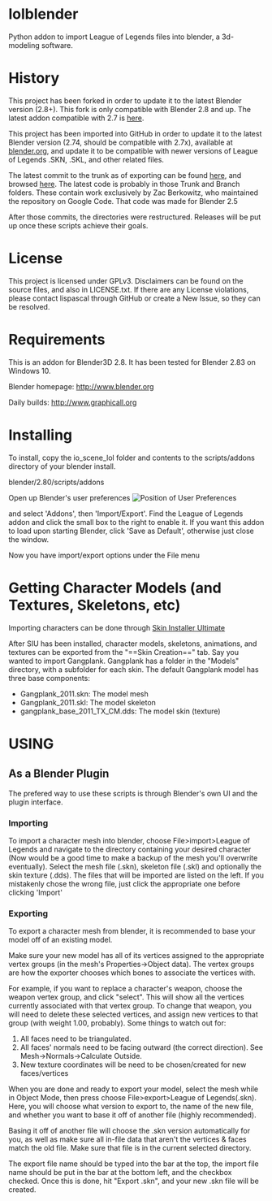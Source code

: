 # lolblender

Python addon to import League of Legends files into blender, a 3d-modeling software.



# History
This project has been forked in order to update it to the latest Blender version (2.8+). This fork is only compatible with Blender 2.8 and up. The latest addon compatible with 2.7 is [here](https://github.com/BilbozZ/lolblender).

This project has been imported into GitHub in order to update it to the latest Blender version (2.74, should be compatible with 2.7x), available at [blender.org](http://www.blender.org/), and update it to be compatible with newer versions of League of Legends .SKN, .SKL, and other related files.

The latest commit to the trunk as of exporting can be found [here](https://github.com/lispascal/lolblender/commit/b45817c764f6fa6423bcb67e9ed1b649f6bae405), and browsed [here](https://github.com/lispascal/lolblender/tree/b45817c764f6fa6423bcb67e9ed1b649f6bae405). The latest code is probably in those Trunk and Branch folders. These contain work exclusively by Zac Berkowitz, who maintained the repository on Google Code. That code was made for Blender 2.5

After those commits, the directories were restructured. Releases will be put up once these scripts achieve their goals.

# License
This project is licensed under GPLv3. Disclaimers can be found on the source files, and also in LICENSE.txt. If there are any License violations, please contact lispascal through GitHub or create a New Issue, so they can be resolved.

# Requirements
This is an addon for Blender3D 2.8.  It has been tested for Blender 2.83 on Windows 10.

Blender homepage:  http://www.blender.org

Daily builds:      http://www.graphicall.org

# Installing
To install, copy the io_scene_lol folder and contents
to the scripts/addons directory of your blender install.

blender/2.80/scripts/addons

Open up Blender's user preferences
![Position of User Preferences](http://imgur.com/b8Wv4.png)

and select 'Addons', then 'Import/Export'.  Find the League of Legends addon and click the small box to the right to enable it.  If you want this addon to load upon starting Blender, click 'Save as Default', otherwise just close the window.

Now you have import/export options under the File menu

# Getting Character Models (and Textures, Skeletons, etc)
Importing characters can be done through [Skin Installer Ultimate](https://sites.google.com/site/siuupdates/)

After SIU has been installed, character models, skeletons, animations, and textures can be exported from the "==Skin Creation==" tab.  Say you wanted to import Gangplank.  Gangplank has a folder in the "Models" directory, with a subfolder for each skin.  The default Gangplank model has three base components:

 * Gangplank_2011.skn:				The model mesh
 * Gangplank_2011.skl:				The model skeleton
 * gangplank_base_2011_TX_CM.dds:	The model skin (texture)



# USING
## As a Blender Plugin
The prefered way to use these scripts is through Blender's own UI and the plugin interface.  

### Importing
To import a character mesh into blender, choose File>import>League of Legends and navigate to the directory containing your desired character (Now would be a good time to make a backup of the mesh you'll overwrite eventually).  Select the mesh file (.skn), skeleton file (.skl) and optionally the skin texture (.dds).  The files that will be imported are listed on the left.  If you mistakenly chose the wrong file, just click the appropriate one before clicking 'Import'

### Exporting
To export a character mesh from blender, it is recommended to base your model off of an existing model.

Make sure your new model has all of its vertices assigned to the appropriate vertex groups (in the mesh's Properties->Object data). The vertex groups are how the exporter chooses which bones to associate the vertices with.

For example, if you want to replace a character's weapon, choose the weapon vertex group, and click "select". This will show all the vertices currently associated with that vertex group. To change that weapon, you will need to delete these selected vertices, and assign new vertices to that group (with weight 1.00, probably). Some things to watch out for:
1. All faces need to be triangulated.
2. All faces' normals need to be facing outward (the correct direction). See Mesh->Normals->Calculate Outside.
3. New texture coordinates will be need to be chosen/created for new faces/vertices

When you are done and ready to export your model, select the mesh while in Object Mode, then press choose File>export>League of Legends(.skn). Here, you will choose what version to export to, the name of the new file, and whether you want to base it off of another file (highly recommended).

Basing it off of another file will choose the .skn version automatically for you, as well as make sure all in-file data that aren't the vertices & faces match the old file. Make sure that file is in the current selected directory.

The export file name should be typed into the bar at the top, the import file name should be put in the bar at the bottom left, and the checkbox checked. Once this is done, hit "Export .skn", and your new .skn file will be created.
